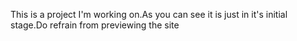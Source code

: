 This is a project I'm working on.As you can see it is just in it's initial stage.Do refrain from previewing the site
